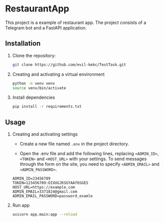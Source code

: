# RestaurantApp

This project is a example of restaurant app. The project consists of a Telegram bot and a FastAPI application.

## Installation

1. Clone the repository:

   ```bash
   git clone https://github.com/evil-kekc/TestTask.git
   ```

2. Creating and activating a virtual environment
   ```bash
   python -m venv venv
   source venv/bin/activate
   ```

3. Install dependencies
    ```bash
    pip install -r requirements.txt
    ```

## Usage

1. Creating and activating settings
    * Create a new file named `.env` in the project directory.

    * Open the .env file and add the following lines, replacing `<ADMIN_ID>`, `<TOKEN>` and `<HOST_URL>` with your
      settings. To send messages through the form on the site, you need to specify `<ADMIN_EMAIL>` and `<ADMIN_PASSWORD>`.

   ```plaintext
   ADMIN_ID=23456789
   TOKEN=123456789:OIXUGJKSGYAAf6SGES
   HOST_URL=https://example.com
   ADMIN_EMAIL=3371824@gmail.com
   ADMIN_EMAIL_PASSWORD=password_examle
   ```

2. Run app
   ```bash
   uvicorn app.main:app --reload
   ```
